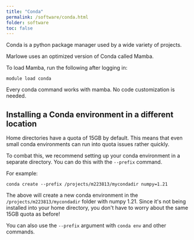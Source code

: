 ```yaml
---
title: "Conda"
permalink: /software/conda.html
folder: software
toc: false
---
```


Conda is a python package manager used by a wide variety of projects.

Marlowe uses an optimized version of Conda called Mamba.

To load Mamba, run the following after logging in:

```
module load conda
```

Every conda command works with mamba. No code customization is needed.

## Installing a Conda environment in a different location

Home directories have a quota of 15GB by default. This means that even small conda environments can run into quota issues rather quickly.

To combat this, we recommend setting up your conda environment in a separate directory. You can do this with the `--prefix` command.

For example:
```
conda create --prefix /projects/m223813/mycondadir numpy=1.21
```
The above will create a new conda environment in the `/projects/m223813/mycondadir` folder with numpy 1.21. Since it's not being installed into your home directory, you don't have to worry about the same 15GB quota as before!

You can also use the `--prefix` argument with `conda env` and other commands.